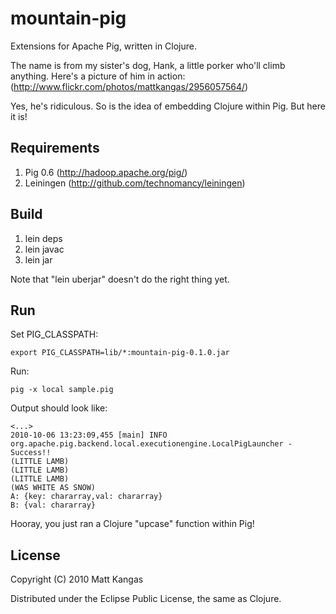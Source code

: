 # mountain-pig

Extensions for Apache Pig, written in Clojure.

The name is from my sister's dog, Hank, a little porker who'll climb anything.
Here's a picture of him in action:
(http://www.flickr.com/photos/mattkangas/2956057564/)

Yes, he's ridiculous. So is the idea of embedding Clojure within Pig. 
But here it is!

## Requirements

1. Pig 0.6	(http://hadoop.apache.org/pig/)
2. Leiningen	(http://github.com/technomancy/leiningen)

## Build

1. lein deps
2. lein javac
3. lein jar

Note that "lein uberjar" doesn't do the right thing yet.

## Run

Set PIG_CLASSPATH:

	export PIG_CLASSPATH=lib/*:mountain-pig-0.1.0.jar

Run:

	pig -x local sample.pig

Output should look like:

	<...>
	2010-10-06 13:23:09,455 [main] INFO  org.apache.pig.backend.local.executionengine.LocalPigLauncher - Success!!
	(LITTLE LAMB)
	(LITTLE LAMB)
	(LITTLE LAMB)
	(WAS WHITE AS SNOW)
	A: {key: chararray,val: chararray}
	B: {val: chararray}

Hooray, you just ran a Clojure "upcase" function within Pig!

## License

Copyright (C) 2010 Matt Kangas

Distributed under the Eclipse Public License, the same as Clojure.
